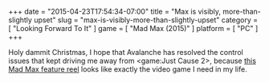 +++
date = "2015-04-23T17:54:34-07:00"
title = "Max is visibly, more-than-slightly upset"
slug = "max-is-visibly-more-than-slightly-upset"
category = [ "Looking Forward To It" ]
game = [ "Mad Max (2015)" ]
platform = [ "PC" ]
+++

Holy dammit Christmas, I hope that Avalanche has resolved the control issues that kept driving me away from <game:Just Cause 2>, because <a href="http://www.vg247.com/2015/04/23/mad-max-first-ever-gameplay-footage-revealed/">this Mad Max feature reel</a> looks like exactly the video game I need in my life.
